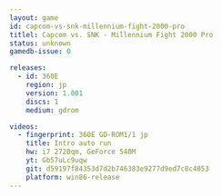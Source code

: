 ```yaml
---
layout: game
id: capcom-vs-snk-millennium-fight-2000-pro
titlel: Capcom vs. SNK - Millennium Fight 2000 Pro
status: unknown
gamedb-issue: 0

releases:
  - id: 360E
    region: jp
    version: 1.001
    discs: 1
    medium: gdrom

videos:
  - fingerprint: 360E GD-ROM1/1 jp
    title: Intro auto run
    hw: i7 2720qm, GeForce 540M
    yt: Gb57uLc9uqw
    git: d59197f84353d7d2b746383e9277d9ed7c8c4053
    platform: win86-release
---
```


